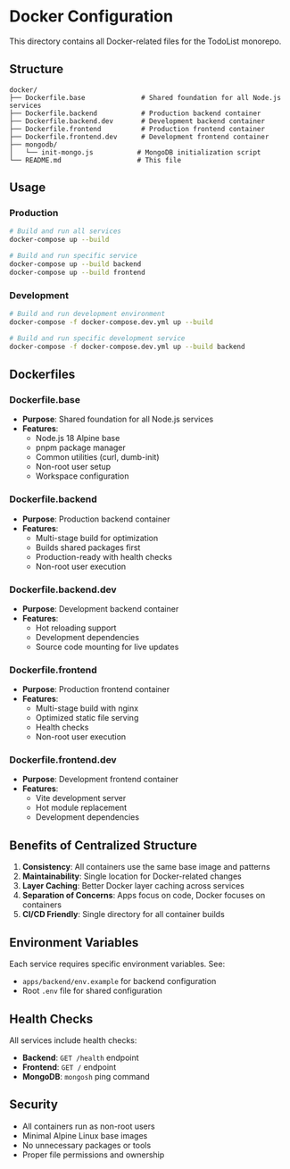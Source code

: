 # Docker Configuration

This directory contains all Docker-related files for the TodoList monorepo.

## Structure

```
docker/
├── Dockerfile.base              # Shared foundation for all Node.js services
├── Dockerfile.backend           # Production backend container
├── Dockerfile.backend.dev       # Development backend container
├── Dockerfile.frontend          # Production frontend container
├── Dockerfile.frontend.dev      # Development frontend container
├── mongodb/
│   └── init-mongo.js           # MongoDB initialization script
└── README.md                   # This file
```

## Usage

### Production

```bash
# Build and run all services
docker-compose up --build

# Build and run specific service
docker-compose up --build backend
docker-compose up --build frontend
```

### Development

```bash
# Build and run development environment
docker-compose -f docker-compose.dev.yml up --build

# Build and run specific development service
docker-compose -f docker-compose.dev.yml up --build backend
```

## Dockerfiles

### Dockerfile.base

- **Purpose**: Shared foundation for all Node.js services
- **Features**:
  - Node.js 18 Alpine base
  - pnpm package manager
  - Common utilities (curl, dumb-init)
  - Non-root user setup
  - Workspace configuration

### Dockerfile.backend

- **Purpose**: Production backend container
- **Features**:
  - Multi-stage build for optimization
  - Builds shared packages first
  - Production-ready with health checks
  - Non-root user execution

### Dockerfile.backend.dev

- **Purpose**: Development backend container
- **Features**:
  - Hot reloading support
  - Development dependencies
  - Source code mounting for live updates

### Dockerfile.frontend

- **Purpose**: Production frontend container
- **Features**:
  - Multi-stage build with nginx
  - Optimized static file serving
  - Health checks
  - Non-root user execution

### Dockerfile.frontend.dev

- **Purpose**: Development frontend container
- **Features**:
  - Vite development server
  - Hot module replacement
  - Development dependencies

## Benefits of Centralized Structure

1. **Consistency**: All containers use the same base image and patterns
2. **Maintainability**: Single location for Docker-related changes
3. **Layer Caching**: Better Docker layer caching across services
4. **Separation of Concerns**: Apps focus on code, Docker focuses on containers
5. **CI/CD Friendly**: Single directory for all container builds

## Environment Variables

Each service requires specific environment variables. See:

- `apps/backend/env.example` for backend configuration
- Root `.env` file for shared configuration

## Health Checks

All services include health checks:

- **Backend**: `GET /health` endpoint
- **Frontend**: `GET /` endpoint
- **MongoDB**: `mongosh` ping command

## Security

- All containers run as non-root users
- Minimal Alpine Linux base images
- No unnecessary packages or tools
- Proper file permissions and ownership
